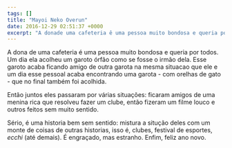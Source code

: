 ```yaml
---
tags: []
title: "Mayoi Neko Overun"
date: 2016-12-29 02:51:37 +0000
excerpt: "A donade uma cafeteria ê uma pessoa muito bondosa e queria por todos. Um dia ela acolheu um garoto órfão como se fosse o irmão dela. Esse..."
---
```


A dona de uma cafeteria é uma pessoa muito bondosa e queria por todos. Um dia ela acolheu um garoto órfão como se fosse o irmão dela. Esse garoto acaba ficando amigo de outra garota na mesma situacao que ele e um dia esse pessoal acaba encontrando uma garota - com orelhas de gato - que no final também foi acolhida.

Então juntos eles passaram por várias situações: ficaram amigos de uma menina rica que resolveu fazer um clube, então fizeram um filme louco e outros feitos sem muito sentido.

Sério, é uma historia bem sem sentido: mistura a situção deles com um monte de coisas de outras historias, isso é, clubes, festival de esportes, *ecchi* (até demais). É engraçado, mas estranho. Enfim, feliz ano novo.
